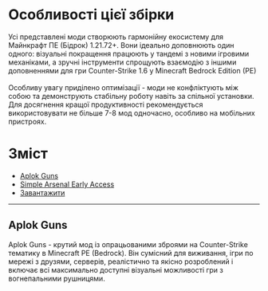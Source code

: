 # Особливості цієї збірки
Усі представлені моди створюють гармонійну екосистему для Майнкрафт ПЕ (Бідрок) 1.21.72+. Вони ідеально доповнюють один одного: візуальні покращення працюють у тандемі з новими ігровими механіками, а зручні інструменти спрощують взаємодію з іншими доповненнями для гри Counter-Strike 1.6 у Minecraft Bedrock Edition (PE)
<br><br>
Особливу увагу приділено оптимізації - моди не конфліктують між собою та демонструють стабільну роботу навіть за спільної установки. Для досягнення кращої продуктивності рекомендується використовувати не більше 7-8 мод одночасно, особливо на мобільних пристроях.
# Зміст
- [Aplok Guns](#aplok-guns)
- [Simple Arsenal Early Access](#simple-arsenal-early-access)
- [Завантажити](#завантажити) <br>
***
## Aplok Guns
Aplok Guns - крутий мод із опрацьованими зброями на Counter-Strike тематику в Minecraft PE (Bedrock). Він сумісний для виживання, ігри по мережі з друзями, серверів, реалістично та якісно розроблений і включає всі максимально доступні візуальні можливості гри з вогнепальними рушницями.
